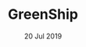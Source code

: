 ---
layout: project
title: 'GreenShip'
date: 20 Jul 2019
image:  
  path: /assets/img/projects/greenship.gif
screenshot: /assets/img/projects/greenship.gif
links:
  - title: Youtube
    url: https://www.youtube.com/watch?v=JYcEX5uEMWc
  - title: Chrome Extension
    url: http://bit.ly/getgreenship
  - title: Github
    url: https://github.com/NickEngmann/GreenShip
caption: The ultimate tool to enhance environmental awareness with online-shopping.
description: >
    GreenShip empowers you to know the environmental cost of your shipping actions. It’s like looking at a menu with the amount of calories listed next to each item. It’s tempting to go for that juicy burger (the GreenShip team loves the occasional burger!) but maybe the salad is a better call. GreenShip will never tell you not to get that 2 day shipping, but rather let you know the environmental cost so you can make an informed decision.
    <br>
    <br>
    Go Green and Save with GreenShip. 
    <br>
    <br>
    Technical Specifics:<br>
    Chrome Extension<br>
    JavaScript<br>
accent_color: '#4fb1ba'
accent_image:
  background: 'linear-gradient(to bottom,#193747 0%,#233e4c 30%,#3c929e 50%,#d5d5d4 70%,#cdccc8 100%)'
  overlay:    true
---